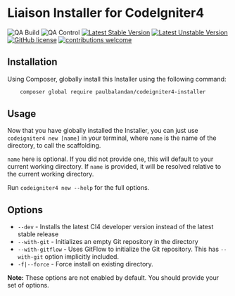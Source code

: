 # Liaison Installer for CodeIgniter4

![QA Build](https://github.com/paulbalandan/codeigniter4-installer/workflows/QA%20Build/badge.svg?branch=develop)
![QA Control](https://github.com/paulbalandan/codeigniter4-installer/workflows/QA%20Control/badge.svg?branch=develop)
[![Latest Stable Version](https://poser.pugx.org/paulbalandan/codeigniter4-installer/v)](https://packagist.org/packages/paulbalandan/codeigniter4-installer)
[![Latest Unstable Version](https://poser.pugx.org/paulbalandan/codeigniter4-installer/v/unstable)](https://packagist.org/packages/paulbalandan/codeigniter4-installer)
[![GitHub license](https://img.shields.io/github/license/paulbalandan/codeigniter4-installer)](LICENSE)
[![contributions welcome](https://img.shields.io/badge/contributions-welcome-brightgreen.svg)](https://github.com/paulbalandan/codeigniter4-installer/pulls)

## Installation

Using Composer, globally install this Installer using the following command:
```bash
    composer global require paulbalandan/codeigniter4-installer
```

## Usage

Now that you have globally installed the Installer, you can just use `codeigniter4 new [name]` in your terminal, where `name` is the name of the directory, to call the scaffolding.

`name` here is optional. If you did not provide one, this will default to your current working directory.
If `name` is provided, it will be resolved relative to the current working directory.

Run `codeigniter4 new --help` for the full options.

## Options

- `--dev` - Installs the latest CI4 developer version instead of the latest stable release
- `--with-git` - Initializes an empty Git repository in the directory
- `--with-gitflow` - Uses GitFlow to initialize the Git repository. This has `--with-git` option implicitly included.
- `-f|--force` - Force install on existing directory.

**Note:** These options are not enabled by default. You should provide your set of options.
